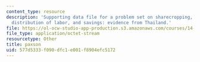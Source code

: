 ```yaml
---
content_type: resource
description: 'Supporting data file for a problem set on sharecropping, land size and
  distribution of labor, and savings: evidence from Thailand.'
file: https://ol-ocw-studio-app-production.s3.amazonaws.com/courses/14-74-foundations-of-development-policy-spring-2009/577d5333f090dfc1e001f8904efc5172_paxson.dta
file_type: application/octet-stream
resourcetype: Other
title: paxson
uid: 577d5333-f090-dfc1-e001-f8904efc5172
---
```

